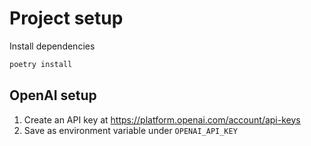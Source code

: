 # Project setup

Install dependencies
```bash
poetry install
```

## OpenAI setup

1. Create an API key at https://platform.openai.com/account/api-keys
2. Save as environment variable under `OPENAI_API_KEY`